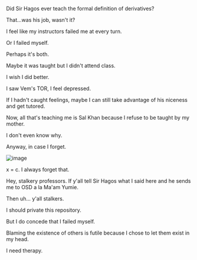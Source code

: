 Did Sir Hagos ever teach the formal definition of derivatives?

That...was his job, wasn't it?

I feel like my instructors failed me at every turn.

Or I failed myself.

Perhaps it's both.

Maybe it was taught but I didn't attend class.

I wish I did better.

I saw Vem's TOR, I feel depressed.

If I hadn't caught feelings, maybe I can still take advantage of his niceness and get tutored.

Now, all that's teaching me is Sal Khan because I refuse to be taught by my mother.

I don't even know why.

Anyway, in case I forget.

![image](https://github.com/MedicMedic/Marianne-s-Insane-Ramblings/assets/142379309/4081c58f-ce15-4a07-abaf-4cee1367399e)

x = c. I always forget that.

Hey, stalkery professors. If y'all tell Sir Hagos what I said here and he sends me to OSD a la Ma'am Yumie.

Then uh... y'all stalkers.

I should private this repository.

But I do concede that I failed myself.

Blaming the existence of others is futile because I chose to let them exist in my head.

I need therapy.
